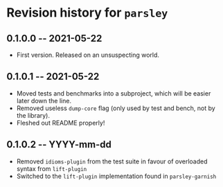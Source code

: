 # Revision history for `parsley`

## 0.1.0.0  -- 2021-05-22

* First version. Released on an unsuspecting world.

## 0.1.0.1  -- 2021-05-22

* Moved tests and benchmarks into a subproject, which will be easier later down the line.
* Removed useless `dump-core` flag (only used by test and bench, not by the library).
* Fleshed out README properly!

## 0.1.0.2  -- YYYY-mm-dd

* Removed `idioms-plugin` from the test suite in favour of overloaded syntax from `lift-plugin`
* Switched to the `lift-plugin` implementation found in `parsley-garnish`